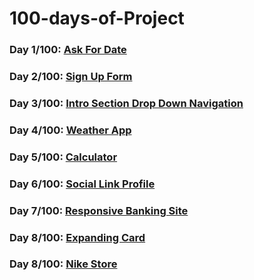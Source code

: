 # 100-days-of-Project

### Day 1/100: <a href="https://github.com/Rituraj27/Day-1-Ask-for-date">Ask For Date</a>
### Day 2/100: <a href="https://github.com/Rituraj27/Day-02-Sign-Up-Form">Sign Up Form</a>
### Day 3/100: <a href="https://github.com/Rituraj27/Day-3-Intro-section-drop-down-navigation">Intro Section Drop Down Navigation</a>
### Day 4/100: <a href="https://github.com/Rituraj27/Day-4-Weather-App">Weather App</a>
### Day 5/100: <a href="https://github.com/Rituraj27/Day-5-Calculator">Calculator</a>
### Day 6/100: <a href="https://github.com/Rituraj27/Day-6-social-link-profile">Social Link Profile</a>
### Day 7/100: <a href="https://github.com/Rituraj27/Day-7-Responsive-Banking-Site">Responsive Banking Site</a>
### Day 8/100: <a href="https://github.com/Rituraj27/Day-8-Expanding-Card">Expanding Card</a>
### Day 8/100: <a href="https://github.com/Rituraj27/Day-10-Nike-Store">Nike Store</a>


